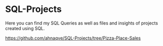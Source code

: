 # SQL-Projects
Here you can find my SQL Queries as well as files and insights of projects created using SQL.

https://github.com/ahnaqve/SQL-Projects/tree/Pizza-Place-Sales
